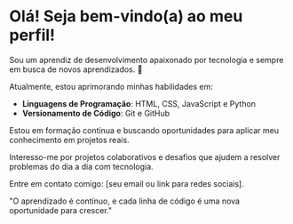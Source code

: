 # Olá!  Seja bem-vindo(a) ao meu perfil!

Sou um aprendiz de desenvolvimento apaixonado por tecnologia e sempre em busca de novos aprendizados. 🚀  

 Atualmente, estou aprimorando minhas habilidades em:  
- **Linguagens de Programação**: HTML, CSS, JavaScript e Python  
- **Versionamento de Código**: Git e GitHub  

 Estou em formação contínua e buscando oportunidades para aplicar meu conhecimento em projetos reais.  

 Interesso-me por projetos colaborativos e desafios que ajudem a resolver problemas do dia a dia com tecnologia.  

 Entre em contato comigo: [seu email ou link para redes sociais].  

 "O aprendizado é contínuo, e cada linha de código é uma nova oportunidade para crescer."  
